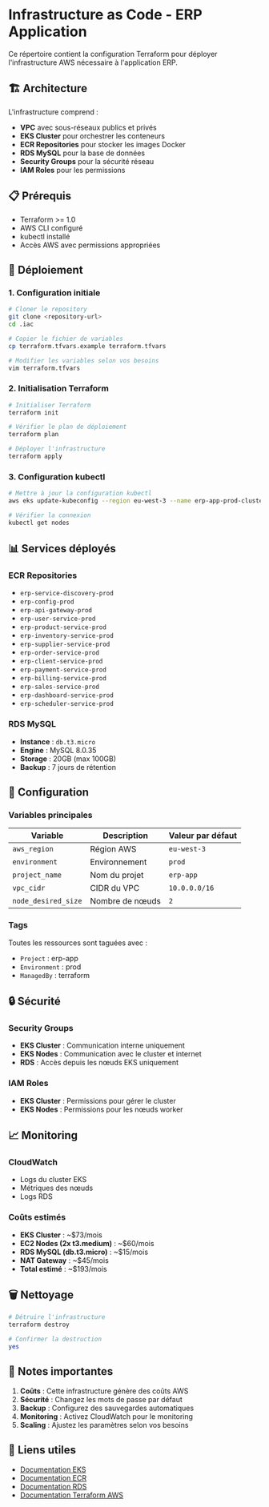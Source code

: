 # Infrastructure as Code - ERP Application

Ce répertoire contient la configuration Terraform pour déployer l'infrastructure AWS nécessaire à l'application ERP.

## 🏗️ Architecture

L'infrastructure comprend :
- **VPC** avec sous-réseaux publics et privés
- **EKS Cluster** pour orchestrer les conteneurs
- **ECR Repositories** pour stocker les images Docker
- **RDS MySQL** pour la base de données
- **Security Groups** pour la sécurité réseau
- **IAM Roles** pour les permissions

## 📋 Prérequis

- Terraform >= 1.0
- AWS CLI configuré
- kubectl installé
- Accès AWS avec permissions appropriées

## 🚀 Déploiement

### 1. Configuration initiale

```bash
# Cloner le repository
git clone <repository-url>
cd .iac

# Copier le fichier de variables
cp terraform.tfvars.example terraform.tfvars

# Modifier les variables selon vos besoins
vim terraform.tfvars
```

### 2. Initialisation Terraform

```bash
# Initialiser Terraform
terraform init

# Vérifier le plan de déploiement
terraform plan

# Déployer l'infrastructure
terraform apply
```

### 3. Configuration kubectl

```bash
# Mettre à jour la configuration kubectl
aws eks update-kubeconfig --region eu-west-3 --name erp-app-prod-cluster

# Vérifier la connexion
kubectl get nodes
```

## 📊 Services déployés

### ECR Repositories
- `erp-service-discovery-prod`
- `erp-config-prod`
- `erp-api-gateway-prod`
- `erp-user-service-prod`
- `erp-product-service-prod`
- `erp-inventory-service-prod`
- `erp-supplier-service-prod`
- `erp-order-service-prod`
- `erp-client-service-prod`
- `erp-payment-service-prod`
- `erp-billing-service-prod`
- `erp-sales-service-prod`
- `erp-dashboard-service-prod`
- `erp-scheduler-service-prod`

### RDS MySQL
- **Instance** : `db.t3.micro`
- **Engine** : MySQL 8.0.35
- **Storage** : 20GB (max 100GB)
- **Backup** : 7 jours de rétention

## 🔧 Configuration

### Variables principales

| Variable | Description | Valeur par défaut |
|----------|-------------|-------------------|
| `aws_region` | Région AWS | `eu-west-3` |
| `environment` | Environnement | `prod` |
| `project_name` | Nom du projet | `erp-app` |
| `vpc_cidr` | CIDR du VPC | `10.0.0.0/16` |
| `node_desired_size` | Nombre de nœuds | `2` |

### Tags

Toutes les ressources sont taguées avec :
- `Project` : erp-app
- `Environment` : prod
- `ManagedBy` : terraform

## 🔒 Sécurité

### Security Groups
- **EKS Cluster** : Communication interne uniquement
- **EKS Nodes** : Communication avec le cluster et internet
- **RDS** : Accès depuis les nœuds EKS uniquement

### IAM Roles
- **EKS Cluster** : Permissions pour gérer le cluster
- **EKS Nodes** : Permissions pour les nœuds worker

## 📈 Monitoring

### CloudWatch
- Logs du cluster EKS
- Métriques des nœuds
- Logs RDS

### Coûts estimés
- **EKS Cluster** : ~$73/mois
- **EC2 Nodes (2x t3.medium)** : ~$60/mois
- **RDS MySQL (db.t3.micro)** : ~$15/mois
- **NAT Gateway** : ~$45/mois
- **Total estimé** : ~$193/mois

## 🗑️ Nettoyage

```bash
# Détruire l'infrastructure
terraform destroy

# Confirmer la destruction
yes
```

## 📝 Notes importantes

1. **Coûts** : Cette infrastructure génère des coûts AWS
2. **Sécurité** : Changez les mots de passe par défaut
3. **Backup** : Configurez des sauvegardes automatiques
4. **Monitoring** : Activez CloudWatch pour le monitoring
5. **Scaling** : Ajustez les paramètres selon vos besoins

## 🔗 Liens utiles

- [Documentation EKS](https://docs.aws.amazon.com/eks/)
- [Documentation ECR](https://docs.aws.amazon.com/ecr/)
- [Documentation RDS](https://docs.aws.amazon.com/rds/)
- [Documentation Terraform AWS](https://registry.terraform.io/providers/hashicorp/aws/latest)
